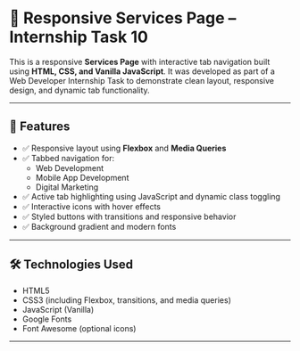 # 💼 Responsive Services Page – Internship Task 10

This is a responsive **Services Page** with interactive tab navigation built using **HTML, CSS, and Vanilla JavaScript**. It was developed as part of a Web Developer Internship Task to demonstrate clean layout, responsive design, and dynamic tab functionality.

---


## 📌 Features

- ✅ Responsive layout using **Flexbox** and **Media Queries**
- ✅ Tabbed navigation for:
  - Web Development
  - Mobile App Development
  - Digital Marketing
- ✅ Active tab highlighting using JavaScript and dynamic class toggling
- ✅ Interactive icons with hover effects
- ✅ Styled buttons with transitions and responsive behavior
- ✅ Background gradient and modern fonts

---

## 🛠️ Technologies Used

- HTML5
- CSS3 (including Flexbox, transitions, and media queries)
- JavaScript (Vanilla)
- Google Fonts
- Font Awesome (optional icons)

---



